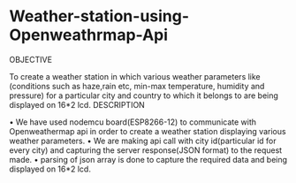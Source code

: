 # Weather-station-using-Openweathrmap-Api
OBJECTIVE


To create a weather station in which various weather parameters like (conditions such as haze,rain etc, min-max temperature, humidity and pressure) for a particular city and country to which it belongs to are being displayed on 16*2 lcd.
DESCRIPTION


• We have used nodemcu board(ESP8266-12) to communicate with Openweathermap api in order to create a weather station displaying various weather parameters.
• We are making api call with city id(particular id for every city) and capturing the server response(JSON format) to the request made.
• parsing of json array is done to capture the required data and being displayed on 16*2 lcd.


